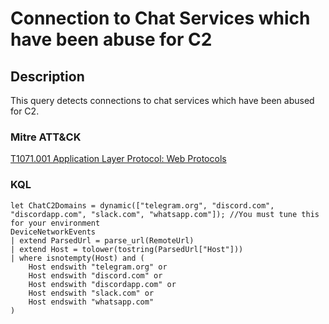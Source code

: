 # Connection to Chat Services which have been abuse for C2 

## Description
This query detects connections to chat services which have been abused for C2.

### Mitre ATT&CK

[T1071.001 Application Layer Protocol: Web Protocols](https://attack.mitre.org/techniques/T1071/001/)

### KQL

```KQL
let ChatC2Domains = dynamic(["telegram.org", "discord.com", "discordapp.com", "slack.com", "whatsapp.com"]); //You must tune this for your environment
DeviceNetworkEvents
| extend ParsedUrl = parse_url(RemoteUrl)
| extend Host = tolower(tostring(ParsedUrl["Host"]))
| where isnotempty(Host) and (
    Host endswith "telegram.org" or
    Host endswith "discord.com" or
    Host endswith "discordapp.com" or
    Host endswith "slack.com" or
    Host endswith "whatsapp.com"
)